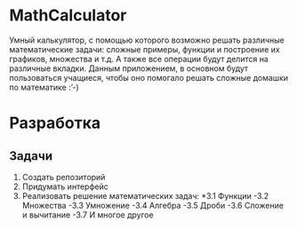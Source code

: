 # MathCalculator
Умный калькулятор, с помощью которого возможно решать различные математические задачи: сложные примеры, функции и построение их графиков, множества и т.д. А также все операции будут делится на различные вкладки. Данным приложением, в основном будут пользоваться учащиеся, чтобы оно помогало решать сложные домашки по математике :’-)

# Разработка
## Задачи
1. Создать репозиторий
2. Придумать интерфейс
3. Реализовать решение математических задач:
*3.1 Функции
-3.2 Множества
   -3.3 Умножение
   -3.4 Алгебра
   -3.5 Дроби
   -3.6 Сложение и вычитание
   -3.7 И многое другое

